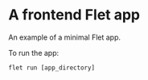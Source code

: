# A frontend Flet app

An example of a minimal Flet app.

To run the app:

```
flet run [app_directory]
```